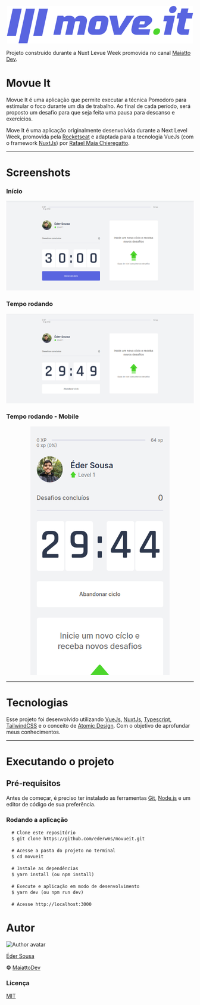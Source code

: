 <p align="center">
  <img alt="Logo - Movueit" src="static/logo-full.svg">
</p>

Projeto construído durante a Nuxt Levue Week promovida no canal [Maiatto Dev](https://www.youtube.com/channel/UCWRzzG0D8OwMVu6FKKpHzIA).

# Movue It

Movue It é uma aplicação que permite executar a técnica Pomodoro para estimular o foco durante um dia de trabalho. Ao final de cada período, será proposto um desafio para que seja feita uma pausa para descanso e exercícios.

Move It é uma aplicação originalmente desenvolvida durante a Next Level Week, promovida pela [Rocketseat](https://rocketseat.com.br/) e adaptada para a tecnologia VueJs (com o framework [NuxtJs](https://nuxtjs.org/)) por [Rafael Maia Chieregatto](https://github.com/rafaelmaiach).

---

# Screenshots

### Início
<img alg="Início" src="assets/screenshots/lvl0.png">

### Tempo rodando
<img alg="Início" src="assets/screenshots/time-running.png">

### Tempo rodando - Mobile
<p align="center">
  <img alg="Início" src="assets/screenshots/mobile-running.png">
</p>

---

# Tecnologias

Esse projeto foi desenvolvido utilizando [VueJs](https://vuejs.org/), [NuxtJs](https://nuxtjs.org/), [Typescript](https://www.typescriptlang.org/), [TailwindCSS](https://tailwindcss.com/) e o conceito de [Atomic Design](https://bradfrost.com/blog/post/atomic-web-design/). Com o objetivo de aprofundar meus conhecimentos.

---

# Executando o projeto

## Pré-requisitos

Antes de começar, é preciso ter instalado as ferramentas [Git](https://git-scm.com/), [Node.js](https://nodejs.org/en/) e um editor de código de sua preferência.

### Rodando a aplicação

```
  # Clone este repositório
  $ git clone https://github.com/ederwms/movueit.git
  
  # Acesse a pasta do projeto no terminal
  $ cd movueit
  
  # Instale as dependências
  $ yarn install (ou npm install)
  
  # Execute e aplicação em modo de desenvolvimento
  $ yarn dev (ou npm run dev)
  
  # Acesse http://localhost:3000
```

# Autor
<img src="https://github.com/ederwms.png" width="80px" alt="Author avatar">

[Éder Sousa](https://github.com/ederwms)

**&copy;** [MaiattoDev](https://www.youtube.com/watch?v=VbkFOWw4yeY&list=PL6GSB1I1APjqS1ligyQwHeVT0sAOWNkWH&ab_channel=MaiattoDev)

### Licença
[MIT](https://github.com/ederwms/movueit/blob/main/LICENSE)
